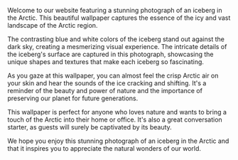 <!--
Write me content for website with wallpaper "A photograph of an iceberg in the Arctic, with the blue and white colors contrasting against a dark sky."
-->

<!--font:Poppins.-->

Welcome to our website featuring a stunning photograph of an iceberg in the Arctic. This beautiful wallpaper captures the essence of the icy and vast landscape of the Arctic region.

The contrasting blue and white colors of the iceberg stand out against the dark sky, creating a mesmerizing visual experience. The intricate details of the iceberg's surface are captured in this photograph, showcasing the unique shapes and textures that make each iceberg so fascinating.

As you gaze at this wallpaper, you can almost feel the crisp Arctic air on your skin and hear the sounds of the ice cracking and shifting. It's a reminder of the beauty and power of nature and the importance of preserving our planet for future generations.

This wallpaper is perfect for anyone who loves nature and wants to bring a touch of the Arctic into their home or office. It's also a great conversation starter, as guests will surely be captivated by its beauty.

We hope you enjoy this stunning photograph of an iceberg in the Arctic and that it inspires you to appreciate the natural wonders of our world.
